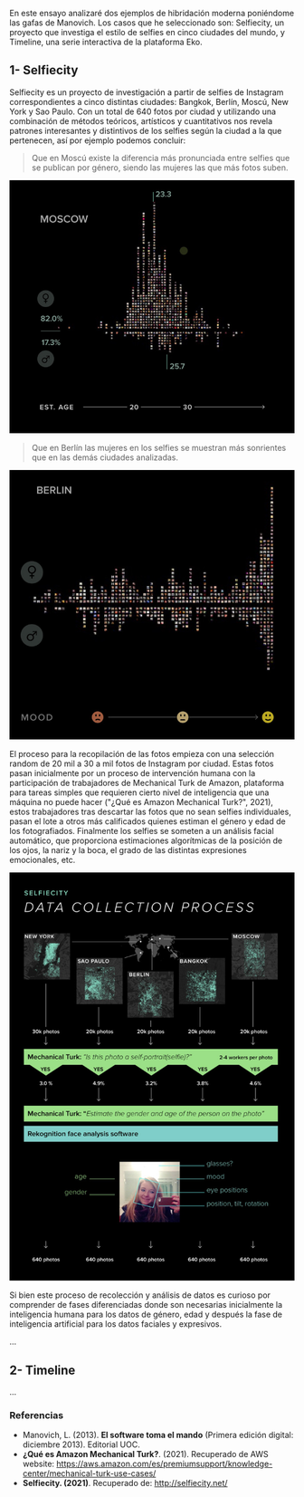 En este ensayo analizaré dos ejemplos de hibridación moderna poniéndome las gafas de Manovich. Los casos que he seleccionado son: Selfiecity, un proyecto que investiga el estilo de selfies en cinco ciudades del mundo, y Timeline, una serie interactiva de la plataforma Eko. 

## 1- Selfiecity 

Selfiecity es un proyecto de investigación a partir de selfies de Instagram correspondientes a cinco distintas ciudades: Bangkok, Berlín, Moscú, New York y Sao Paulo. Con un total de 640 fotos por ciudad y utilizando una combinación de métodos teóricos, artísticos y cuantitativos nos revela patrones interesantes y distintivos de los selfies según la ciudad a la que pertenecen, así por ejemplo podemos concluir: 

> Que en Moscú existe la diferencia más pronunciada entre selfies que se publican por género, siendo las mujeres las que más fotos suben. 

<img src="/src/selfiecity-data-02.jpg" width=600>

> Que en Berlín las mujeres en los selfies se muestran más sonrientes que en las demás ciudades analizadas.

<img src="/src/selfiecity-data-01.jpg" width=600>

El proceso para la recopilación de las fotos empieza con una selección random de 20 mil a 30 a mil fotos de Instagram por ciudad. Estas fotos pasan inicialmente por un proceso de intervención humana con la participación de trabajadores de Mechanical Turk de Amazon, plataforma para tareas simples que requieren cierto nivel de inteligencia que una máquina no puede hacer ("¿Qué es Amazon Mechanical Turk?", 2021), estos trabajadores tras descartar las fotos que no sean selfies individuales, pasan el lote a otros más calificados quienes estiman el género y edad de los fotografiados.
Finalmente los selfies se someten a un análisis facial automático, que proporciona estimaciones algorítmicas de la posición de los ojos, la nariz y la boca, el grado de las distintas expresiones emocionales, etc.

<img src="/src/selfiecity-process.jpg" width=600>

Si bien este proceso de recolección y análisis de datos es curioso por comprender de fases diferenciadas donde son necesarias inicialmente la inteligencia humana para los datos de género, edad y después la fase de inteligencia artificial para los datos faciales y expresivos.

...

## 2- Timeline

...

### Referencias

* Manovich, L. (2013). **El software toma el mando** (Primera edición digital: diciembre 2013). Editorial UOC.
* **¿Qué es Amazon Mechanical Turk?**. (2021). Recuperado de AWS website: https://aws.amazon.com/es/premiumsupport/knowledge-center/mechanical-turk-use-cases/ 
* **Selfiecity. (2021)**. Recuperado de: http://selfiecity.net/
